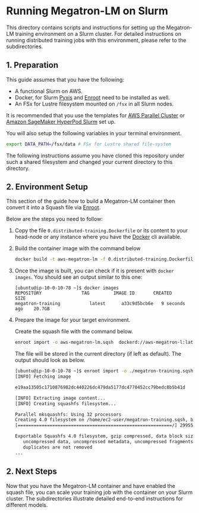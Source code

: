 # Running Megatron-LM on Slurm

This directory contains scripts and instructions for setting up the Megatron-LM training environment on a Slurm cluster. For detailed instructions on running distributed training jobs with this environment, please refer to the subdirectories.


## 1. Preparation

This guide assumes that you have the following:

- A functional Slurm on AWS.
- Docker, for Slurm [Pyxis](https://github.com/NVIDIA/pyxis) and [Enroot](https://github.com/NVIDIA/enroot) need to be installed as well.
- An FSx for Lustre filesystem mounted on `/fsx` in all Slurm nodes.

It is recommended that you use the templates for [AWS Parallel Cluster](../../../1.architectures/2.aws-parallelcluster/) or [Amazon SageMaker HyperPod Slurm](../../../1.architectures/5.sagemaker-hyperpod) set up.

You will also setup the following variables in your terminal environment.

```bash
export DATA_PATH=/fsx/data # FSx for Lustre shared file-system
```

The following instructions assume you have cloned this repository under such a shared filesystem and changed your current directory to this directory.


## 2. Environment Setup 

This section of the guide how to build a Megatron-LM container then convert it into a Squash file via [Enroot](https://github.com/NVIDIA/enroot).

Below are the steps you need to follow:

1. Copy the file `0.distributed-training.Dockerfile` or its content to your head-node or any instance where you have the [Docker](https://docs.docker.com/get-docker/) cli available.
2. Build the container image with the command below

   ```bash
   docker build -t aws-megatron-lm -f 0.distributed-training.Dockerfile .
   ```

3. Once the image is built, you can check if it is present with `docker images`. You should see an output similar to this one:

   ```text
   [ubuntu@ip-10-0-10-78 ~]$ docker images
   REPOSITORY               TAG         IMAGE ID       CREATED          SIZE
   megatron-training           latest      a33c9d5bcb6e   9 seconds ago    20.7GB
   ```

4. Prepare the image for your target environment.

   Create the squash file with the command below.
 
   ```bash
   enroot import -o aws-megatron-lm.sqsh  dockerd://aws-megatron-l:latest
   ```

   The file will be stored in the current directory (if left as default). The output should look as below.

    ```bash
    [ubuntu@ip-10-0-10-78 ~]$ enroot import -o ./megatron-training.sqsh  dockerd://megatron-training:latest
    [INFO] Fetching image

    e19aa13505c1710876982dc440226dc479da5177dc4770452cc79bedc8b5b41d

    [INFO] Extracting image content...
    [INFO] Creating squashfs filesystem...

    Parallel mksquashfs: Using 32 processors
    Creating 4.0 filesystem on /home/ec2-user/megatron-training.sqsh, block size 131072.
    [==========================================================/] 299550/299550 100%

    Exportable Squashfs 4.0 filesystem, gzip compressed, data block size 131072
       uncompressed data, uncompressed metadata, uncompressed fragments, uncompressed xattrs
       duplicates are not removed
    ...
    ```

## 2. Next Steps 

Now that you have the Megatron-LM container and have enabled the squash file, you can scale your training job with the container on your Slurm cluster. The subdirectories illustrate detailed end-to-end instructions for different models.



